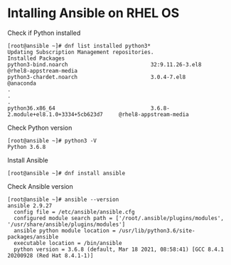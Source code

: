# Intalling Ansible on RHEL OS

Check if Python installed

```shell
[root@ansible ~]# dnf list installed python3*
Updating Subscription Management repositories.
Installed Packages
python3-bind.noarch                          32:9.11.26-3.el8                         @rhel8-appstream-media
python3-chardet.noarch                       3.0.4-7.el8                              @anaconda             
.
.
.   
python36.x86_64                              3.6.8-2.module+el8.1.0+3334+5cb623d7     @rhel8-appstream-media
```

Check Python version

```shell
[root@ansible ~]# python3 -V
Python 3.6.8
```

Install Ansible

```shell
[root@ansible ~]# dnf install ansible
```

Check Ansible version

```shell
[root@ansible ~]# ansible --version
ansible 2.9.27
  config file = /etc/ansible/ansible.cfg
  configured module search path = ['/root/.ansible/plugins/modules', '/usr/share/ansible/plugins/modules']
  ansible python module location = /usr/lib/python3.6/site-packages/ansible
  executable location = /bin/ansible
  python version = 3.6.8 (default, Mar 18 2021, 08:58:41) [GCC 8.4.1 20200928 (Red Hat 8.4.1-1)]
```
